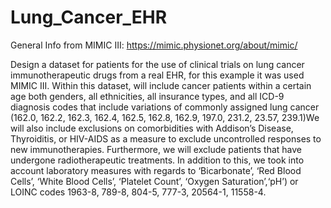 # Lung_Cancer_EHR

General Info from MIMIC III: https://mimic.physionet.org/about/mimic/

Design a dataset for patients for the use of clinical trials on lung cancer immunotherapeutic drugs from a real EHR, for this example it was used MIMIC III. Within this dataset,  will include cancer patients within a certain age both genders, all ethnicities, all insurance types, and all ICD-9 diagnosis codes that include variations of commonly assigned lung cancer (162.0, 162.2, 162.3, 162.4, 162.5, 162.8, 162.9, 197.0, 231.2, 23.57, 239.1)We will also include exclusions on comorbidities with Addison’s Disease, Thyroiditis, or HIV-AIDS as a measure to exclude uncontrolled responses to new immunotherapies. Furthermore, we will exclude patients that have undergone radiotherapeutic treatments. In addition to this, we took into account laboratory measures with regards to ‘Bicarbonate’, ‘Red Blood Cells’, ‘White Blood Cells’, ‘Platelet Count’, ‘Oxygen Saturation’,‘pH’) or LOINC codes 1963-8, 789-8, 804-5, 777-3, 20564-1,
11558-4.
 
